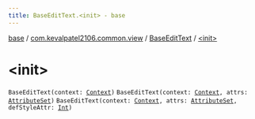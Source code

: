 ```yaml
---
title: BaseEditText.<init> - base
---
```


[base](../../index.html) / [com.kevalpatel2106.common.view](../index.html) / [BaseEditText](index.html) / [&lt;init&gt;](./-init-.html)

# &lt;init&gt;

`BaseEditText(context: `[`Context`](https://developer.android.com/reference/android/content/Context.html)`)`
`BaseEditText(context: `[`Context`](https://developer.android.com/reference/android/content/Context.html)`, attrs: `[`AttributeSet`](https://developer.android.com/reference/android/util/AttributeSet.html)`)`
`BaseEditText(context: `[`Context`](https://developer.android.com/reference/android/content/Context.html)`, attrs: `[`AttributeSet`](https://developer.android.com/reference/android/util/AttributeSet.html)`, defStyleAttr: `[`Int`](https://kotlinlang.org/api/latest/jvm/stdlib/kotlin/-int/index.html)`)`